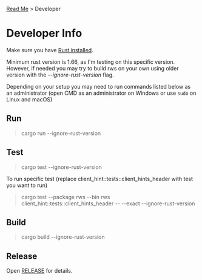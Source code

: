 [Read Me](README.md) > Developer

# Developer Info
Make sure you have [Rust installed](https://www.rust-lang.org/tools/install).

Minimum rust version is 1.66, as I'm testing on this specific version. However, if needed you may try to build rws on your own using older version with the _--ignore-rust-version_ flag.

Depending on your setup you may need to run commands listed below as an administrator (open CMD as an administrator on Windows or use `sudo` on Linux and macOS)

## Run
> cargo run --ignore-rust-version

## Test
> cargo test --ignore-rust-version

To run specific test (replace client_hint::tests::client_hints_header with test you want to run)
> cargo test --package rws --bin rws client_hint::tests::client_hints_header -- --exact --ignore-rust-version


## Build
> cargo build --ignore-rust-version

## Release
Open [RELEASE](RELEASE.md) for details.